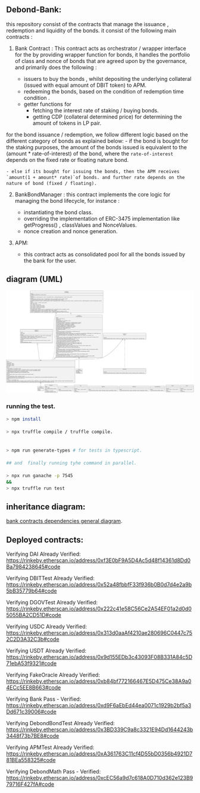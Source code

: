 ## Debond-Bank:

this repository consist of the contracts  that manage the issuance , redemption and  liquidity  of the bonds. it consist of the following main contracts : 

1.  Bank Contract : This contract acts as orchestrator / wrapper interface  for the by providing wrapper function for  bonds, it handles the portfolio of class and nonce of bonds that are agreed upon by the governance, and primarily does the following : 

    - issuers to buy the bonds , whilst depositing the underlying collateral (issued with equal amount of DBIT token) to APM. 
    -  redeeming the bonds, based on the condition of redemption time condition .
    - getter functions for 
        - fetching the interest rate of staking / buying bonds.
        - getting  CDP (collateral determined price)  for determining the amount of tokens in LP pair. 


for the bond issuance / redemption, we follow different logic based on the different category of bonds as explained below:
    - if the bond is bought for the staking purposes, the amount of the bonds issued is equivalent to the (amount * rate-of-interest) of the bond, where the `rate-of-interest` depends on the fixed rate or floating nature bond. 
    
    - else if its bought for issuing the bonds, then the APM receives  `amount(1 + amount* rate)`of bonds. and further rate depends on the nature of bond (fixed / floating).

2. BankBondManager : this contract implements the core logic for managing the bond lifecycle, for instance :
    - instantiating the bond class.
    - overriding the implementation of ERC-3475 implementation like getProgress() , classValues and NonceValues.
    - nonce creation and nonce generation.  



2. APM: 
    -  this contract acts as consolidated pool for all the bonds issued  by the bank for the user. 




## diagram (UML)

![](docs/Debond-Bank.svg)









### running the test.

```bash
> npm install  

> npx truffle compile / truffle compile. 


> npm run generate-types # for tests in typescript.

## and  finally running tyhe command in parallel.

> npx run ganache -p 7545 
&&
> npx truffle run test

```


## inheritance diagram: 


[bank contracts dependencies general diagram](./docs/BankContracts.png).

## Deployed contracts: 
Verifying DAI
Already Verified: https://rinkeby.etherscan.io/address/0xf3E0bF9A5D4Ac5d48f14361d8Dd0Ba7984238645#code

Verifying DBITTest
Already Verified: https://rinkeby.etherscan.io/address/0x52a48fbbfF33f936b0B0d7d4e2a9b5bB35779b64#code

Verifying DGOVTest
Already Verified: https://rinkeby.etherscan.io/address/0x222c41e58C56Ce2A54EF01a2d0d05055BA2CD51D#code

Verifying USDC
Already Verified: https://rinkeby.etherscan.io/address/0x313d0aaAf4210ae280696C0447c752C2D3A32C3b#code

Verifying USDT
Already Verified: https://rinkeby.etherscan.io/address/0x9d155EDb3c43093F08B331A84c5D71ebA53f9321#code

Verifying FakeOracle
Already Verified: https://rinkeby.etherscan.io/address/0xb84bf772166467E5D475Ce38A9a04ECc5EE8B663#code

Verifying Bank
Pass - Verified: https://rinkeby.etherscan.io/address/0xd9F6aEbEd44ea0071c1929b2bf5a3Dd671c39006#code

Verifying DebondBondTest
Already Verified: https://rinkeby.etherscan.io/address/0x3BD339C9a8c3321E94Dd1644243b3448f73b7BE8#code

Verifying APMTest
Already Verified: https://rinkeby.etherscan.io/address/0xA361763C11cf4D55bD0356b4921D781BEa558325#code

Verifying DebondMath
Pass - Verified: https://rinkeby.etherscan.io/address/0xcEC56a9d7c618A0D710d362e123B979716F427fA#code

